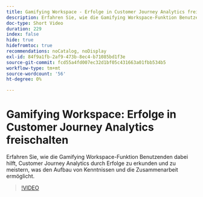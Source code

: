 ```yaml
---
title: Gamifying Workspace - Erfolge in Customer Journey Analytics freischalten
description: Erfahren Sie, wie die Gamifying Workspace-Funktion Benutzenden dabei hilft, Customer Journey Analytics durch Erfolge zu erkunden und zu meistern, was den Aufbau von Kenntnissen und die Zusammenarbeit ermöglicht.
doc-type: Short Video
duration: 229
index: false
hide: true
hidefromtoc: true
recommendations: noCatalog, noDisplay
exl-id: 84f9a1fb-2af9-473b-8ec4-b71085bd1f3e
source-git-commit: fcd55a4fd007ec32d1bf05c431663a01fbb534b5
workflow-type: tm+mt
source-wordcount: '56'
ht-degree: 0%

---
```


# Gamifying Workspace: Erfolge in Customer Journey Analytics freischalten

Erfahren Sie, wie die Gamifying Workspace-Funktion Benutzenden dabei hilft, Customer Journey Analytics durch Erfolge zu erkunden und zu meistern, was den Aufbau von Kenntnissen und die Zusammenarbeit ermöglicht.

<!-- 72_S102_3442449_228_gamifying-workspace-unlock-achievements-in-customer-journey-analytics -->
>[!VIDEO](https://video.tv.adobe.com/v/3460207/?learn=on&enablevpops=true&captions=ger)
